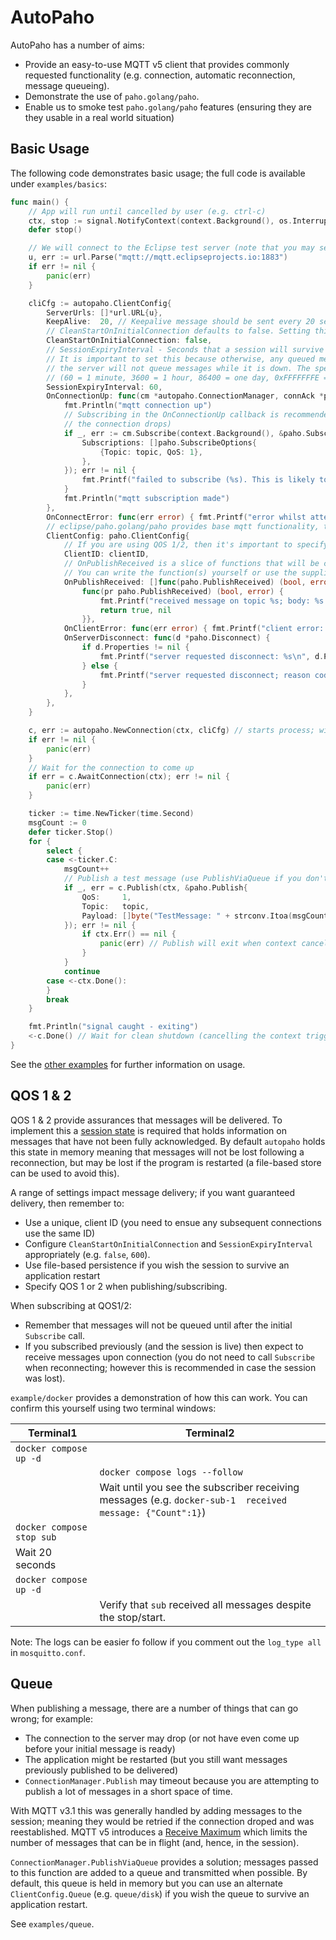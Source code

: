 AutoPaho
========

AutoPaho has a number of aims:

* Provide an easy-to-use MQTT v5 client that provides commonly requested functionality (e.g. connection, automatic reconnection, message queueing).
* Demonstrate the use of `paho.golang/paho`.
* Enable us to smoke test `paho.golang/paho` features (ensuring they are they usable in a real world situation)

## Basic Usage

The following code demonstrates basic usage; the full code is available under `examples/basics`:

```go
func main() {
	// App will run until cancelled by user (e.g. ctrl-c)
	ctx, stop := signal.NotifyContext(context.Background(), os.Interrupt, syscall.SIGTERM)
	defer stop()

	// We will connect to the Eclipse test server (note that you may see messages that other users publish)
	u, err := url.Parse("mqtt://mqtt.eclipseprojects.io:1883")
	if err != nil {
		panic(err)
	}

	cliCfg := autopaho.ClientConfig{
		ServerUrls: []*url.URL{u},
		KeepAlive:  20, // Keepalive message should be sent every 20 seconds
		// CleanStartOnInitialConnection defaults to false. Setting this to true will clear the session on the first connection.
		CleanStartOnInitialConnection: false,
		// SessionExpiryInterval - Seconds that a session will survive after disconnection.
		// It is important to set this because otherwise, any queued messages will be lost if the connection drops and
		// the server will not queue messages while it is down. The specific setting will depend upon your needs
		// (60 = 1 minute, 3600 = 1 hour, 86400 = one day, 0xFFFFFFFE = 136 years, 0xFFFFFFFF = don't expire)
		SessionExpiryInterval: 60,
		OnConnectionUp: func(cm *autopaho.ConnectionManager, connAck *paho.Connack) {
			fmt.Println("mqtt connection up")
			// Subscribing in the OnConnectionUp callback is recommended (ensures the subscription is reestablished if
			// the connection drops)
			if _, err := cm.Subscribe(context.Background(), &paho.Subscribe{
				Subscriptions: []paho.SubscribeOptions{
					{Topic: topic, QoS: 1},
				},
			}); err != nil {
				fmt.Printf("failed to subscribe (%s). This is likely to mean no messages will be received.", err)
			}
			fmt.Println("mqtt subscription made")
		},
		OnConnectError: func(err error) { fmt.Printf("error whilst attempting connection: %s\n", err) },
		// eclipse/paho.golang/paho provides base mqtt functionality, the below config will be passed in for each connection
		ClientConfig: paho.ClientConfig{
			// If you are using QOS 1/2, then it's important to specify a client id (which must be unique)
			ClientID: clientID,
			// OnPublishReceived is a slice of functions that will be called when a message is received.
			// You can write the function(s) yourself or use the supplied Router
			OnPublishReceived: []func(paho.PublishReceived) (bool, error){
				func(pr paho.PublishReceived) (bool, error) {
					fmt.Printf("received message on topic %s; body: %s (retain: %t)\n", pr.Packet.Topic, pr.Packet.Payload, pr.Packet.Retain)
					return true, nil
				}},
			OnClientError: func(err error) { fmt.Printf("client error: %s\n", err) },
			OnServerDisconnect: func(d *paho.Disconnect) {
				if d.Properties != nil {
					fmt.Printf("server requested disconnect: %s\n", d.Properties.ReasonString)
				} else {
					fmt.Printf("server requested disconnect; reason code: %d\n", d.ReasonCode)
				}
			},
		},
	}

	c, err := autopaho.NewConnection(ctx, cliCfg) // starts process; will reconnect until context cancelled
	if err != nil {
		panic(err)
	}
	// Wait for the connection to come up
	if err = c.AwaitConnection(ctx); err != nil {
		panic(err)
	}

	ticker := time.NewTicker(time.Second)
	msgCount := 0
	defer ticker.Stop()
	for {
		select {
		case <-ticker.C:
			msgCount++
			// Publish a test message (use PublishViaQueue if you don't want to wait for a response)
			if _, err = c.Publish(ctx, &paho.Publish{
				QoS:     1,
				Topic:   topic,
				Payload: []byte("TestMessage: " + strconv.Itoa(msgCount)),
			}); err != nil {
				if ctx.Err() == nil {
					panic(err) // Publish will exit when context cancelled or if something went wrong
				}
			}
			continue
		case <-ctx.Done():
		}
		break
	}

	fmt.Println("signal caught - exiting")
	<-c.Done() // Wait for clean shutdown (cancelling the context triggered the shutdown)
}
```

See the [other examples](https://github.com/eclipse/paho.golang/tree/master/autopaho/examples) for further information on usage.

## QOS 1 & 2

QOS 1 & 2 provide assurances that messages will be delivered. To implement this a [session state](https://docs.oasis-open.org/mqtt/mqtt/v5.0/os/mqtt-v5.0-os.html#_Toc3901230)
is required that holds information on messages that have not been fully acknowledged. By default `autopaho` holds this 
state in memory meaning that messages will not be lost following a reconnection, but may be lost if the program is 
restarted (a file-based store can be used to avoid this).   

A range of settings impact message delivery; if you want guaranteed delivery, then remember to:

* Use a unique, client ID (you need to ensue any subsequent connections use the same ID)
* Configure `CleanStartOnInitialConnection` and `SessionExpiryInterval` appropriately (e.g. `false`, `600`).
* Use file-based persistence if you wish the session to survive an application restart
* Specify QOS 1 or 2 when publishing/subscribing.

When subscribing at QOS1/2:
* Remember that messages will not be queued until after the initial `Subscribe` call.
* If you subscribed previously (and the session is live) then expect to receive messages upon connection (you do not need
to call `Subscribe` when reconnecting; however this is recommended in case the session was lost).

`example/docker` provides a demonstration of how this can work. You can confirm this yourself using two terminal windows:

| Terminal1                 | Terminal2                                                                                                 |
|---------------------------|-----------------------------------------------------------------------------------------------------------|
| `docker compose up -d`    |                                                                                                           |
|                           | `docker compose logs --follow`                                                                            |
|                           | Wait until you see the subscriber receiving messages (e.g. `docker-sub-1  received message: {"Count":1}`) |
| `docker compose stop sub` |                                                                                                           |
| Wait 20 seconds           |                                                                                                           |
| `docker compose up -d`    |                                                                                                           |
|                           | Verify that `sub` received all messages despite the stop/start.                                           |

Note: The logs can be easier fo follow if you comment out the `log_type all` in `mosquitto.conf`.

## Queue

When publishing a message, there are a number of things that can go wrong; for example:
* The connection to the server may drop (or not have even come up before your initial message is ready)
* The application might be restarted (but you still want messages previously published to be delivered)
* `ConnectionManager.Publish` may timeout because you are attempting to publish a lot of messages in a short space of time.

With MQTT v3.1 this was generally handled by adding messages to the session; meaning they would be retried if the 
connection droped and was reestablished. MQTT v5 introduces a [Receive Maximum](https://docs.oasis-open.org/mqtt/mqtt/v5.0/os/mqtt-v5.0-os.html#_Toc3901083)
which limits the number of messages that can be in flight (and, hence, in the session).

`ConnectionManager.PublishViaQueue` provides a solution; messages passed to this function are added to a queue and 
transmitted when possible. By default, this queue is held in memory but you can use an alternate `ClientConfig.Queue`
(e.g. `queue/disk`) if you wish the queue to survive an application restart.

See `examples/queue`.

